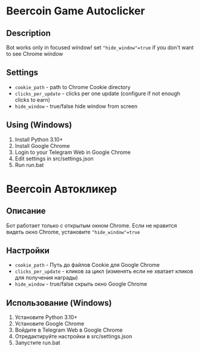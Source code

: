 # Beercoin Game Autoclicker
## Description
Bot works only in focused window! set `"hide_window"=true` if you don't want to see Chrome window
## Settings
* `cookie_path` - path to Chrome Cookie directory
* `clicks_per_update` - clicks per one update (configure if not enough clicks to earn)
* `hide_window` - true/false hide window from screen
## Using (Windows)
1. Install Python 3.10+
2. Install Google Chrome
3. Login to your Telegram Web in Google Chrome
4. Edit settings in src/settings.json
5. Run run.bat
# Beercoin Автокликер
## Описание
Бот работает только с открытым окном Chrome. Если не нравится видеть окно Chrome, установите `"hide_window"=true` 
## Настройки
* `cookie_path` - Путь до файлов Cookie для Google Chrome
* `clicks_per_update` - кликов за цикл (изменять если не хватает кликов для получения награды)
* `hide_window` - true/false скрыть окно Google Chrome
## Использование (Windows)
1. Установите Python 3.10+
2. Установите Google Chrome
3. Войдите в Telegram Web в Google Chrome
4. Отредактируйте настройки в src/settings.json
5. Запустите run.bat